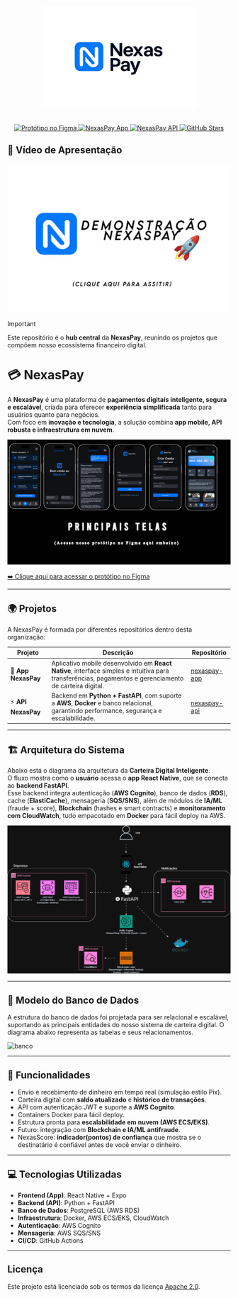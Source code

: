 <div align="center">
  <a href="https://github.com/NexasPay">
    <img src="assets/logoNexaspay.png" alt="NexasPay Logo" width="350px"/>
  </a>
</div>
<br>

<p align="center">
  <a href="https://www.figma.com/design/5DCAR8BqB7s7Jp6hkWmdLi/NexasPay---App?node-id=0-1&p=f&t=qd3o39C8JK85v9Fz-0" target="_blank">
    <img src="https://img.shields.io/badge/protótipo-figma-%23F24E1E?style=flat-square&logo=figma&logoColor=white" alt="Protótipo no Figma" />
  </a>
  <a href="https://github.com/NexasPay/app-nexaspay">
    <img src="https://img.shields.io/badge/app-mobile-%235835CC?style=flat-square&logo=react&logoColor=white" alt="NexasPay App" />
  </a>
  <a href="https://github.com/NexasPay/api-nexaspay">
    <img src="https://img.shields.io/badge/api-fastapi-%2300C7B7?style=flat-square&logo=fastapi&logoColor=white" alt="NexasPay API" />
  </a>
  <a href="https://github.com/NexasPay">
    <img src="https://img.shields.io/github/stars/NexasPay?color=FFD700&logo=github&style=flat-square" alt="GitHub Stars">
  </a>
</p>

## 🎥 Vídeo de Apresentação

[![Assista ao vídeo](assets/nexaspayThumb.jpg)](https://www.youtube.com/watch?v=Rh_EU3gCj6A)

> [!IMPORTANT]
> Este repositório é o **hub central** da **NexasPay**, reunindo os projetos que compõem nosso ecossistema financeiro digital.

# 💳 NexasPay




A **NexasPay** é uma plataforma de **pagamentos digitais inteligente, segura e escalável**, criada para oferecer **experiência simplificada** tanto para usuários quanto para negócios.  
Com foco em **inovação e tecnologia**, a solução combina **app mobile, API robusta e infraestrutura em nuvem**.

![Preview](assets/telas.jpg)

[➡️ Clique aqui para acessar o protótipo no Figma](https://www.figma.com/proto/5DCAR8BqB7s7Jp6hkWmdLi/NexasPay---App?node-id=0-1&p=f&t=FKQu3fCfLblTXu8D-0)


---

## 🌍 Projetos

A NexasPay é formada por diferentes repositórios dentro desta organização:

| **Projeto** | **Descrição** | **Repositório** |
|-------------|---------------|-----------------|
| 📱 **App NexasPay** | Aplicativo mobile desenvolvido em **React Native**, interface simples e intuitiva para transferências, pagamentos e gerenciamento de carteira digital. | [nexaspay-app](https://github.com/NexasPay/app-nexaspay) |
| ⚡ **API NexasPay** | Backend em **Python + FastAPI**, com suporte a **AWS**, **Docker** e banco relacional, garantindo performance, segurança e escalabilidade. | [nexaspay-api](https://github.com/NexasPay/api-nexaspay) |

---

## 🏗️ Arquitetura do Sistema

Abaixo está o diagrama da arquitetura da **Carteira Digital Inteligente**.  
O fluxo mostra como o **usuário** acessa o **app React Native**, que se conecta ao **backend FastAPI**.  
Esse backend integra autenticação (**AWS Cognito**), banco de dados (**RDS**), cache (**ElastiCache**), mensageria (**SQS/SNS**), além de módulos de **IA/ML** (fraude + score), **Blockchain** (hashes e smart contracts) e **monitoramento com CloudWatch**, tudo empacotado em **Docker** para fácil deploy na AWS.  

![Arquitetura](./assets/qi-tech.drawio.png)

---

## 🏦 Modelo do Banco de Dados

A estrutura do banco de dados foi projetada para ser relacional e escalável, suportando as principais entidades do nosso sistema de carteira digital. O diagrama abaixo representa as tabelas e seus relacionamentos.


<img width="1219" height="770" alt="banco" src="https://github.com/user-attachments/assets/f405b57c-3b04-4424-8be1-443d059f2c8e" />

---

## 🔧 Funcionalidades

- Envio e recebimento de dinheiro em tempo real (simulação estilo Pix).
- Carteira digital com **saldo atualizado** e **histórico de transações**.
- API com autenticação JWT e suporte a **AWS Cognito**.
- Containers Docker para fácil deploy.
- Estrutura pronta para **escalabilidade em nuvem (AWS ECS/EKS)**.
- Futuro: integração com **Blockchain e IA/ML antifraude**.
- NexasScore: **indicador(pontos) de confiança** que mostra se o destinatário é confiável antes de você enviar o dinheiro.

---

## 💻 Tecnologias Utilizadas

- **Frontend (App)**: React Native + Expo  
- **Backend (API)**: Python + FastAPI  
- **Banco de Dados**: PostgreSQL (AWS RDS)  
- **Infraestrutura**: Docker, AWS ECS/EKS, CloudWatch  
- **Autenticação**: AWS Cognito  
- **Mensageria**: AWS SQS/SNS  
- **CI/CD**: GitHub Actions  

---

## Licença

Este projeto está licenciado sob os termos da licença [Apache 2.0](LICENSE).



